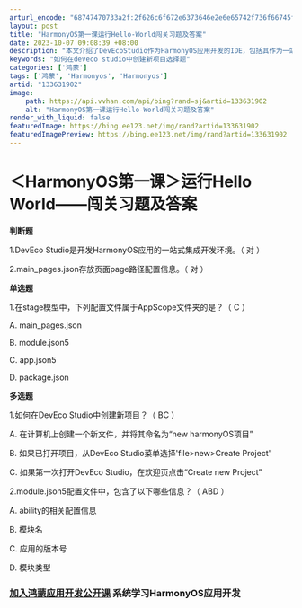 ```yaml
---
arturl_encode: "68747470733a2f:2f626c6f672e6373646e2e6e65742f736f66745f7a7a74692f:61727469636c652f64657461696c732f313333363331393032"
layout: post
title: "HarmonyOS第一课运行Hello-World闯关习题及答案"
date: 2023-10-07 09:08:39 +08:00
description: "本文介绍了DevEcoStudio作为HarmonyOS应用开发的IDE，包括其作为一站式开发环境的"
keywords: "如何在deveco studio中创建新项目选择题"
categories: ['鸿蒙']
tags: ['鸿蒙', 'Harmonyos', 'Harmonyos']
artid: "133631902"
image:
    path: https://api.vvhan.com/api/bing?rand=sj&artid=133631902
    alt: "HarmonyOS第一课运行Hello-World闯关习题及答案"
render_with_liquid: false
featuredImage: https://bing.ee123.net/img/rand?artid=133631902
featuredImagePreview: https://bing.ee123.net/img/rand?artid=133631902
---
```


# ＜HarmonyOS第一课＞运行Hello World——闯关习题及答案

****判断题****

1.DevEco Studio是开发HarmonyOS应用的一站式集成开发环境。（ 对 ）

2.main_pages.json存放页面page路径配置信息。（ 对 ）

****单选题****

1.在stage模型中，下列配置文件属于AppScope文件夹的是？（ C ）

A. main_pages.json

B. module.json5

C. app.json5

D. package.json

****多选题****

1.如何在DevEco Studio中创建新项目？（ BC ）

A. 在计算机上创建一个新文件，并将其命名为“new harmonyOS项目”

B. 如果已打开项目，从DevEco Studio菜单选择'file>new>Create Project'

C. 如果第一次打开DevEco Studio，在欢迎页点击“Create new Project”

2.module.json5配置文件中，包含了以下哪些信息？（ ABD ）

A. ability的相关配置信息

B. 模块名

C. 应用的版本号

D. 模块类型

### [加入鸿蒙应用开发公开课](https://developer.huawei.com/consumer/cn/training/classDetail/f79dd7639a974ac68564844e576fd48d "加入鸿蒙应用开发公开课") 系统学习HarmonyOS应用开发